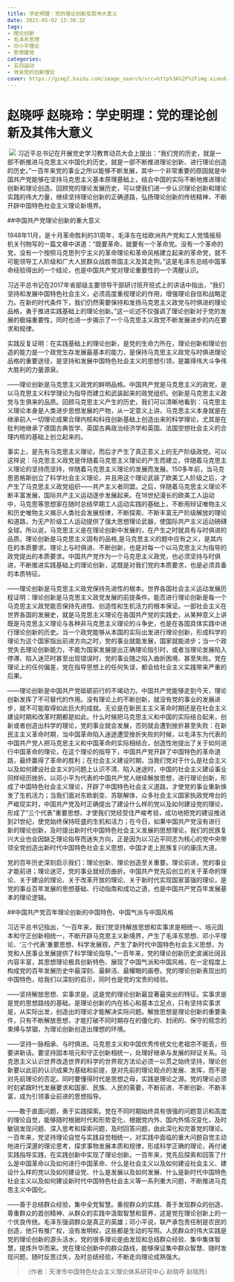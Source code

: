 ```yaml
---
title: 学史明理：党的理论创新及其伟大意义
date: 2021-05-02 15:30:32
tags:
- 理论创新
- 毛泽东思想
- 邓小平理论
- 思想建党
categories:
- 五四运动
- 领会党的创新理论
cover: https://gimg2.baidu.com/image_search/src=http%3A%2F%2Fimg.xiandaiyuwen.com%2Fother%2F63_20191010141033_i49dx.png&refer=http%3A%2F%2Fimg.xiandaiyuwen.com&app=2002&size=f9999,10000&q=a80&n=0&g=0n&fmt=jpeg?sec=1623250505&t=074138dcc5d3c2bd9d556007137bfae4
---
```


# 赵晓呼 赵晓玲：学史明理：党的理论创新及其伟大意义

​		![](学史明理：党的理论创新及其伟大意义.jpg)
		习近平总书记在开展党史学习教育动员大会上提出：“我们党的历史，就是一部不断推进马克思主义中国化的历史，就是一部不断推进理论创新、进行理论创造的历史。”一百年来党的事业之所以能够不断发展，其中一个非常重要的原因就是中国共产党能够在坚持马克思主义基本原理基础上，结合中国的实际不断地推进理论创新和理论创造。回顾党的理论发展历史，可以使我们进一步认识理论创新和理论实践的伟大力量，继续坚持理论创新的正确道路，弘扬理论创新的传统精神，不断开辟中国特色社会主义理论新境界。

##中国共产党理论创新的重大意义

1948年11月，是十月革命胜利的31周年，毛泽东在给欧洲共产党和工人党情报局机关刊物写的一篇文章中讲道：“既要革命，就要有一个革命党。没有一个革命的党，没有一个按照马克思列宁主义的革命理论和革命风格建立起来的革命党，就不可能领导工人阶级和广大人民群众战胜帝国主义及其走狗。”这是毛泽东总结中国革命经验得出的一个结论，也是中国共产党对理论重要性的一个清醒认识。

习近平总书记在2017年省部级主要领导干部研讨班开班式上的讲话中指出，“我们坚持和发展中国特色社会主义，必须高度重视理论的作用，增强理论自信和战略定力。在新的时代条件下，我们仍然需要保持和发扬马克思主义政党与时俱进的理论品格，勇于推进实践基础上的理论创新。”这一论述不仅强调了理论创新对于党的发展的极端重要性，同时也进一步揭示了一个马克思主义政党不断发展进步的内在要求和规律。

实践反复证明：在实践基础上的理论创新，是党的生命力所在，理论创新和理论创造的能力是一个政党生存发展最基本的能力，是保持马克思主义政党与时俱进理论品格的重要途径，是坚持和发展中国特色社会主义的思想引领，是赢得伟大斗争伟大胜利的力量源泉。

——理论创新是马克思主义政党的鲜明品格。中国共产党是马克思主义的政党，是以马克思主义科学理论为指导而建立和武装起来的政党组织。创新是马克思主义政党与生俱来的品质。回顾马克思主义产生的历史，我们可以清晰地看到：马克思主义理论本身是人类进步思想发展的产物，从一定意义上讲，马克思主义本身就是在继承前人一切理论成果合理内核和科技创新基础上创造出来的科学理论，尤其是在批判地继承了德国古典哲学、英国古典政治经济学和英国、法国空想社会主义的合理内核的基础上创立起来的。

事实上，是先有马克思主义理论，而后才产生了真正意义上的无产阶级政党。可以这样说：马克思主义政党是伴随着马克思主义理论的产生而建立，伴随着马克思主义理论的坚持而坚持，伴随着马克思主义理论的发展而发展。150多年前，当马克思恩格斯创立了科学社会主义理论，并且用这个理论武装了欧美工人阶级之后，才产生了马克思主义政党组织——共产主义者同盟。之后，伴随着马克思主义理论不断丰富发展，国际共产主义运动逐步发展起来。在18世纪漫长的欧美工人运动中，马克思等思想家在随时总结早期工人运动实践的基础上，不断用辩证唯物主义和历史唯物主义揭示人类社会发展规律，不断探索、不断丰富无产阶级解放的理论和道路，为无产阶级工人运动提供了强大思想理论武器，使国际共产主义运动磅礴全球。所以说，马克思主义是在理论创新中发展的，在产生之时就具有与时俱进的品质。理论创新是马克思主义固有的品格,是马克思主义的题中应有之义，是其内在的本质要求。理论上与时俱进、不断创新，也是对每一个以马克思主义为指导的政党提出的本质要求。中国共产党作为一个马克思主义政党，也必须坚持与时俱进，不断推进实践基础上的理论创新，这既是对我们党的本质要求，也是必须具备的本质特征。

——理论创新是马克思主义政党保持先进性的根本。世界各国社会主义运动发展历程证明：理论创新是马克思主义政党发展的前提条件。能否进行理论创新是每一个马克思主义政党能否保持先进性、创造性和生机活力的根本保证。一部社会主义在世界各国的发展史，就是马克思主义理论在各国共产党的实践史，从某种意义上讲既是马克思主义理论与各种非马克思主义理论的斗争史，也是在各国具体实践中进行理论创新的历史。当一个政党能够从本国的实际出发进行理论创新，形成科学的理论为这个国家指出前进方向之时，党的事业就能发展，国家就能进步；当一个政党失去理论创新能力，不能为国家发展提出正确理论指引时，或者当理论发展陷入停滞、陷入迷茫时甚至出现错误时，党的事业随之陷入曲折困境、甚至失败。党在理论上的任何偏差，党在指导思想上的任何失误，都会给社会主义实践带来严重的后果。

——理论创新是中国共产党砥砺前行的不竭动力。中国共产党能够走到今天，理论创新发挥了不可替代的作用。没有理论上的不断创新，就没有党的事业的发展进步，就不可能取得如此巨大的成就。无论是在新民主主义革命时期还是在社会主义建设时期和改革时期都是如此。什么时候把马克思主义和中国的实际结合起来，创新或者创造出科学的理论，党的事业就会发展，否则就会遭到挫折甚至失败：在新民主主义革命时期，当中国革命陷入迷途遭受挫折失败的时候，以毛泽东为代表的中国共产党人把马克思主义和中国革命的实际相结合，创造性地提出了关于如何进行中国革命的理论，在这个理论的指导下，中国共产党开辟了中国特色的革命道路，最终赢得了革命的胜利；在社会主义建设时期，当我们党对于什么是社会主义以及如何建设社会主义的问题上认识不清、陷入迷途时，中国的社会主义建设事业同样经历挫折。以邓小平为代表的中国共产党人继续解放思想，进行理论创新，形成了中国特色社会主义理论，开辟了中国特色社会主义道路，才使党的事业重新焕发了生机活力；当我们面对东欧剧变、苏联解体，众多社会主义国家执政党垮台的严峻现实时，中国共产党及时正确提出了建设什么样的党以及如何建设党的理论，形成了“三个代表”重要思想，才使我们党经受住严峻考验，成功地把党的建设推进到21世纪，使党始终保持旺盛的生机和活力；在今日，如果中国共产党没有进行新的理论创新，及时提出新时代中国特色社会主义发展的思想理论，我们的民族复兴大业也会因缺乏理论指导而迷失方向，正是因为以习近平同志为核心的党中央带领全党创造出新时代中国特色社会主义思想，中国才走上民族复兴的康庄大道。

党的百年历史深刻启示我们：理论创新、理论创造至关重要。理论前进，党的事业才能前进；理论迷茫，党的事业就经历曲折。中国共产党先后创立的关于革命的理论、关于建设的理论、关于改革开放的理论、关于新时代实现国家富强的理论，是党的事业百年发展的思想基础、行动指南和成功之道，也是中国共产党百年发展基本的理论逻辑。

##中国共产党百年理论创新的中国特色、中国气派与中国风格

习近平总书记指出，“一百年来，我们党坚持解放思想和实事求是相统一、培元固本和守正创新相统一，不断开辟马克思主义新境界，产生了毛泽东思想、邓小平理论、‘三个代表’重要思想、科学发展观，产生了新时代中国特色社会主义思想，为党和人民事业发展提供了科学理论指导。”一百年来，党的理论创新历史波澜壮阔且内容丰富，其思想理论极具创新特色、展现了中国气派和中国风格，在一定程度上构成党的百年发展历史中最深刻、最鲜活、最耀眼的画卷。党的理论创新表现出的中国特色，给我们以深刻的启示，同时也是党的宝贵的经验。

——坚持解放思想、实事求是。这是党的理论创新最显著最突出的特征。实事求是是党的思想路线的基础，是理论创新的内在核心和基本立足点，只有坚持实事求是，从实际出发，创造出的理论才能解决实际问题。解放思想是理论创新的重要条件，只有不断解放思想，才能打破不同时期存在的僵化的、封闭的、保守的观念的束缚与禁锢，为理论创新创造出理想的环境。

——坚持一脉相承、与时俱进。马克思主义和中国优秀传统文化老祖宗不能丢，但要讲新话。要坚持固本培元和守正创新相统一，处理好继承与发展的辩证关系。马克思主义认识世界改造世界的科学的世界观方法论必须一以贯之始终坚持，理论创新要以此前的认识成果为基础和前提，是对先前的理论观点的发展、发挥，而不是对先前理论的否定。同时要懂得时代是思想之母，实践是理论之源。党的理论必须时刻紧跟时代发展要求和国家、民族、人民的需要，不断前进、不断创新、不断丰富，成为引领事业前进的思想指导。

——敢于直面问题，勇于实践探索。党在不同时期始终具有很强的问题意识和高度的理论自觉，能够随时根据时代和形势变化、根据党内外、国内外情况变化，及时敏锐发现问题、深入思考和探索问题，及时回答问题，由此深化和完善党的理论。一百年来，党坚持理论自觉与实践自觉相统一，对实践中面临的重大问题自觉主动地进行深邃的理论思考，探求事物发展本质和规律，形成科学正确的理论，再付诸实践指导实践，在实践创新中实现了理论创新。一百年来，党先后探索和回答了什么是中国革命以及如何进行中国革命、什么是社会主义以及如何建设社会主义、建设什么样的党以及如何建设党、什么是发展以及如何发展、什么是新时代中国特色社会主义以及如何建设新时代中国特色社会主义等一系列重大问题，不断推进马克思主义中国化。

——善于总结群众经验，集中全党智慧。重视群众的实践、善于发现群众的创造、尊重群众的首创精神、从群众的实践中汲取智慧和营养，这是党在理论创新上的一个优良传统。毛泽东强调群众是真正的英雄；邓小平说，联产承包责任制是农民的创造，他只有推广权，没有发明权，这些都是生动的写照。人民群众的伟大实践是党的理论创新的源头活水，党的很多理论是由发现和总结群众经验、集中集体智慧，提炼升华而来。党在理论创新中的群众路线，能够保证集中群众智慧、随时发现问题，随时反思过失，及时总结经验，不断走向理论成熟强大。

> （作者：天津市中国特色社会主义理论体系研究中心 赵晓呼 赵晓玲）